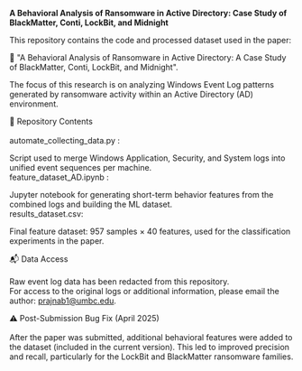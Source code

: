 <b>A Behavioral Analysis of Ransomware in Active Directory: Case Study of BlackMatter, Conti, LockBit, and Midnight</b><br>

This repository contains the code and processed dataset used in the paper:<br>

📄 "A Behavioral Analysis of Ransomware in Active Directory: A Case Study of BlackMatter, Conti, LockBit, and Midnight".<br>

The focus of this research is on analyzing Windows Event Log patterns generated by ransomware activity within an Active Directory (AD) environment.<br>

📁 Repository Contents <br>
<br>
automate_collecting_data.py :<br>

Script used to merge Windows Application, Security, and System logs into unified event sequences per machine.<br>
feature_dataset_AD.ipynb :<br>

Jupyter notebook for generating short-term behavior features from the combined logs and building the ML dataset.<br>
results_dataset.csv:<br>
 
Final feature dataset: 957 samples × 40 features, used for the classification experiments in the paper.<br>

📬 Data Access <br>
<br>
Raw event log data has been redacted from this repository.<br>
For access to the original logs or additional information, please email the author: prajnab1@umbc.edu.<br>

⚠️ Post-Submission Bug Fix (April 2025)<br>
<br>
After the paper was submitted, additional behavioral features were added to the dataset (included in the current version). This led to improved precision and recall, particularly for the LockBit and BlackMatter ransomware families.<br>




